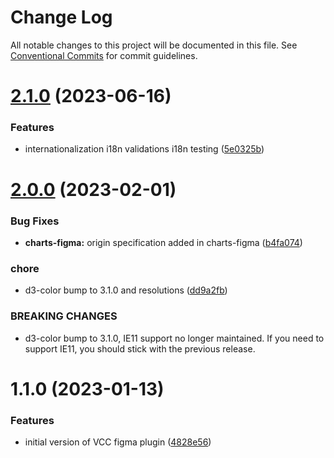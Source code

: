 # Change Log

All notable changes to this project will be documented in this file.
See [Conventional Commits](https://conventionalcommits.org) for commit guidelines.

# [2.1.0](https://github.com/visa/visa-chart-components/compare/@visa/charts-figma@2.0.0...@visa/charts-figma@2.1.0) (2023-06-16)

### Features

- internationalization i18n validations i18n testing ([5e0325b](https://github.com/visa/visa-chart-components/commit/5e0325b1c6727406d6964459afbd9ac0238e1cc6))

# [2.0.0](https://github.com/visa/visa-chart-components/compare/@visa/charts-figma@1.1.0...@visa/charts-figma@2.0.0) (2023-02-01)

### Bug Fixes

- **charts-figma:** origin specification added in charts-figma ([b4fa074](https://github.com/visa/visa-chart-components/commit/b4fa074561f098906a28cc7a486a9f23ae2692a0))

### chore

- d3-color bump to 3.1.0 and resolutions ([dd9a2fb](https://github.com/visa/visa-chart-components/commit/dd9a2fb369c44bab6607acb5229ceb656dce5561))

### BREAKING CHANGES

- d3-color bump to 3.1.0, IE11 support no longer maintained. If you need to support IE11, you should stick with the previous release.

# 1.1.0 (2023-01-13)

### Features

- initial version of VCC figma plugin ([4828e56](https://github.com/visa/visa-chart-components/commit/4828e5672e29a4548577cb536f978a937565d7a4))
